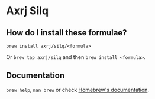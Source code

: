 # Axrj Silq

## How do I install these formulae?

`brew install axrj/silq/<formula>`

Or `brew tap axrj/silq` and then `brew install <formula>`.

## Documentation

`brew help`, `man brew` or check [Homebrew's documentation](https://docs.brew.sh).
